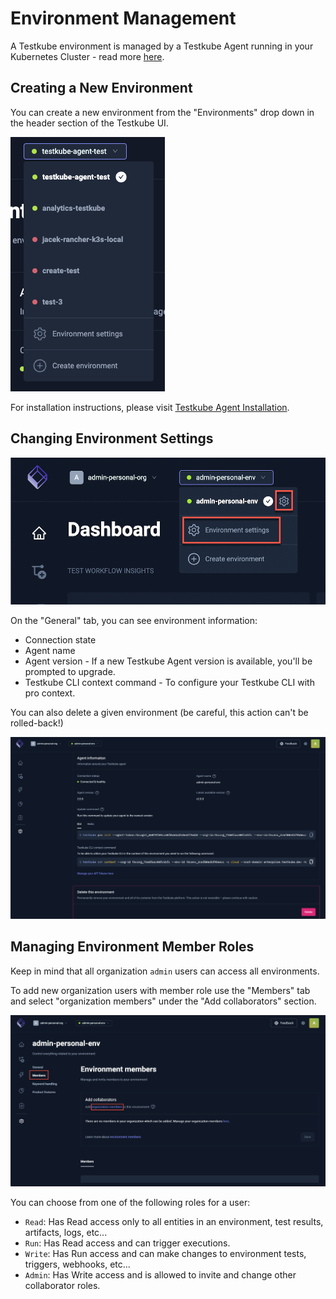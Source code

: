# Environment Management

A Testkube environment is managed by a Testkube Agent running in your Kubernetes Cluster - read more [here](../articles/architecture.md).


## Creating a New Environment

You can create a new environment from the "Environments" drop down in the header section of the Testkube UI.

![env-drop-down](../../img/env-drop-down.png)

For installation instructions, please visit [Testkube Agent Installation][installing].

## Changing Environment Settings

![Environment Settings](../../img/environment-settings.png)

On the "General" tab, you can see environment information:

- Connection state
- Agent name
- Agent version - If a new Testkube Agent version is available, you'll be prompted to upgrade.
- Testkube CLI context command - To configure your Testkube CLI with pro context.

You can also delete a given environment (be careful, this action can't be rolled-back!)

![Environment Information](../../img/environment-information.png)

## Managing Environment Member Roles

Keep in mind that all organization `admin` users can access all environments.

To add new organization users with member role use the "Members" tab and select "organization members" under the "Add collaborators" section.

![Add Environment Members](../../img/add-environment-members.png)

You can choose from one of the following roles for a user:

- `Read`: Has Read access only to all entities in an environment, test results, artifacts, logs, etc...
- `Run`: Has Read access and can trigger executions.
- `Write`: Has Run access and can make changes to environment tests, triggers, webhooks, etc...
- `Admin`: Has Write access and is allowed to invite and change other collaborator roles.

[installing]: ../../articles/install/multi-cluster.md
